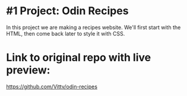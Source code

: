 # #1 Project: Odin Recipes

In this project we are making a recipes website.
We'll first start with the HTML, then come back later to style it with CSS.

# Link to original repo with live preview:

https://github.com/Vittv/odin-recipes